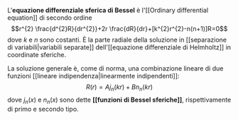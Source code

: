 L'**equazione differenziale sferica di Bessel** è l'[[Ordinary differential equation]] di secondo ordine
$$r^{2} \frac{d^{2}R}{dr^{2}}+2r \frac{dR}{dr}+[k^{2}r^{2}-n(n+1)]R=0$$
dove $k$ e $n$ sono costanti. È la parte radiale della soluzione in [[separazione di variabili|variabili separate]] dell'[[equazione differenziale di Helmholtz]] in coordinate sferiche.

La soluzione generale è, come di norma, una combinazione lineare di due funzioni [[lineare indipendenza|linearmente indipendenti]]:
$$R(r)=Aj_{n}(kr)+Bn_{n}(kr)$$
dove $j_{n}(x)$ e $n_{n}(x)$ sono dette **[[funzioni di Bessel sferiche]]**, rispettivamente di primo e secondo tipo.